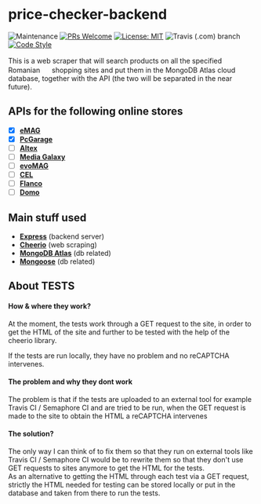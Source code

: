 # price-checker-backend

![Maintenance](https://img.shields.io/maintenance/yes/2020)
[![PRs Welcome](https://img.shields.io/badge/PRs-welcome-brightgreen.svg?style=flat-square)](http://makeapullrequest.com)
[![License: MIT](https://img.shields.io/badge/License-MIT-yellow.svg)](https://github.com/octavian-regatun/price-checker-backend/blob/master/LICENSE.md)
![Travis (.com) branch](https://img.shields.io/travis/com/octavian-regatun/price-checker-backend/master)
[![Code Style](https://badgen.net/badge/code%20style/airbnb/ff5a5f?icon=airbnb)](https://github.com/airbnb/javascript)

This is a web scraper that will search products on all the specified <img src="https://upload.wikimedia.org/wikipedia/commons/thumb/7/73/Flag_of_Romania.svg/1200px-Flag_of_Romania.svg.png" width="16"> Romanian <img src="https://upload.wikimedia.org/wikipedia/commons/thumb/7/73/Flag_of_Romania.svg/1200px-Flag_of_Romania.svg.png" width="16"> shopping sites and put them in the MongoDB Atlas cloud database, together with the API (the two will be separated in the near future).

## APIs for the following online stores
- [x] **[eMAG](https://www.emag.ro/)**
- [x] **[PcGarage](https://www.pcgarage.ro/)**
- [ ] **[Altex](https://altex.ro/)**
- [ ] **[Media Galaxy](https://mediagalaxy.ro/)**
- [ ] **[evoMAG](https://evomag.ro/)**
- [ ] **[CEL](https://cel.ro/)**
- [ ] **[Flanco](https://flanco.ro/)**
- [ ] **[Domo](https://domo.ro/)**

## Main stuff used
- **[Express](https://www.npmjs.com/package/express)** (backend server)
- **[Cheerio](https://www.npmjs.com/package/cheerio)** (web scraping)
- **[MongoDB Atlas](https://www.mongodb.com/cloud/atlas)** (db related)
- **[Mongoose](https://www.npmjs.com/package/mongoose)** (db related)

## About TESTS

#### How & where they work?

At the moment, the tests work through a GET request to the site, in order to get the HTML of the site and further to be tested with the help of the cheerio library.

If the tests are run locally, they have no problem and no reCAPTCHA intervenes. 

#### The problem and why they dont work

The problem is that if the tests are uploaded to an external tool for example Travis CI / Semaphore CI and are tried to be run, when the GET request is made to the site to obtain the HTML a reCAPTCHA intervenes

#### The solution?

The only way I can think of to fix them so that they run on external tools like Travis CI / Semaphore CI would be to rewrite them so that they don't use GET requests to sites anymore to get the HTML for the tests.  
As an alternative to getting the HTML through each test via a GET request, strictly the HTML needed for testing can be stored locally or put in the database and taken from there to run the tests.
